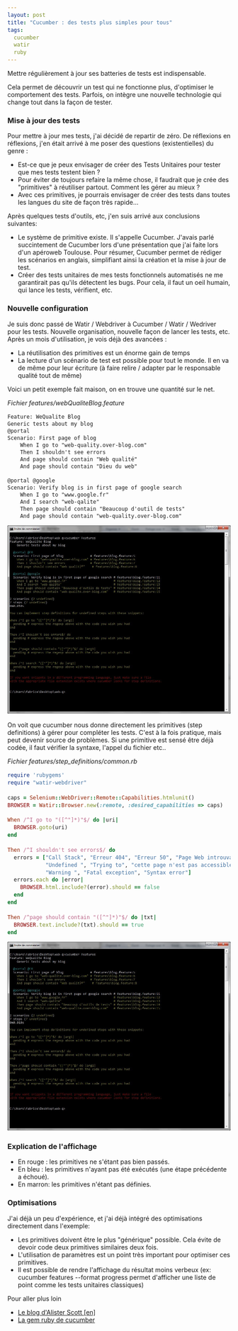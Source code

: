 ```yaml
---
layout: post
title: "Cucumber : des tests plus simples pour tous"
tags:
  cucumber
  watir
  ruby
---
```


Mettre régulièrement à jour ses batteries de tests est indispensable.

Cela permet de découvrir un test qui ne fonctionne plus, d'optimiser le comportement des tests. Parfois, on intègre une nouvelle technologie qui change tout dans la façon de tester.

### Mise à jour des tests

Pour mettre à jour mes tests, j'ai décidé de repartir de zéro. De réflexions en réflexions, j'en était arrivé à me poser des questions (existentielles) du genre :

* Est-ce que je peux envisager de créer des Tests Unitaires pour tester que mes tests testent bien ?
* Pour éviter de toujours refaire la même chose, il faudrait que je crée des "primitives" à réutiliser partout. Comment les gérer au mieux ?
* Avec ces primitives, je pourrais envisager de créer des tests dans toutes les langues du site de façon très rapide...

Après quelques tests d'outils, etc, j'en suis arrivé aux conclusions suivantes:

* Le système de primitive existe. Il s'appelle Cucumber. J'avais parlé succintement de Cucumber lors d'une présentation que j'ai faite lors d'un apéroweb Toulouse. Pour résumer, Cucumber permet de rédiger les scénarios en anglais, simplifiant ainsi la création et la mise à jour de test.
* Créer des tests unitaires de mes tests fonctionnels automatisés ne me garantirait pas qu'ils détectent les bugs. Pour cela, il faut un oeil humain, qui lance les tests, vérifient, etc.

### Nouvelle configuration

Je suis donc passé de Watir / Webdriver à Cucumber / Watir / Wedriver pour les tests. Nouvelle organisation, nouvelle façon de lancer les tests, etc. Après un mois d'utilisation, je vois déjà des avancées :

* La réutilisation des primitives est un énorme gain de temps
* La lecture d'un scénario de test est possible pour tout le monde. Il en va de même pour leur écriture (à faire relire / adapter par le responsable qualité tout de même)

Voici un petit exemple fait maison, on en trouve une quantité sur le net.

*Fichier features/webQualiteBlog.feature*

```cucumber
Feature: WeQualite Blog
Generic tests about my blog
@portal
Scenario: First page of blog
    When I go to "web-quality.over-blog.com"
    Then I shouldn't see errors
    And page should contain "Web qualité"
    And page should contain "Dieu du web"

@portal @google
Scenario: Verify blog is in first page of google search
    When I go to "www.google.fr"
    And I search "web-qalite"
    Then page should contain "Beaucoup d'outil de tests" 
    And page should contain "web-quality.over-blog.com"
```

![Résultats de l'éxecution](/public/pictures/2011/cucumber-first.jpg "Sous Windows, la coloration syntaxique est possible grâce à AnsiColor")

On voit que cucumber nous donne directement les primitives (step definitions) à gérer pour compléter les tests. C'est à la fois pratique, mais peut devenir source de problèmes. Si une primitive est sensé être déjà codée, il faut vérifier la syntaxe, l'appel du fichier etc..

*Fichier features/step_definitions/common.rb*

```ruby
require 'rubygems'
require "watir-webdriver"

caps = Selenium::WebDriver::Remote::Capabilities.htmlunit()
BROWSER = Watir::Browser.new(:remote, :desired_capabilities => caps)
 
When /^I go to "([^"]*)"$/ do |uri|
  BROWSER.goto(uri)
end
 
Then /^I shouldn't see errors$/ do
  errors = ["Call Stack", "Erreur 404", "Erreur 50", "Page Web introuvable",
            "Undefined ", "Trying to", "cette page n'est pas accessible",
            "Warning ", "Fatal exception", "Syntax error"]
  errors.each do |error|
    BROWSER.html.include?(error).should == false
  end
end

Then /^page should contain "([^"]*)"$/ do |txt|
  BROWSER.text.include?(txt).should == true
end

```

![Résultats de l'éxecution](/public/pictures/2011/cucumber-first.jpg "Ca marche (ou pas)")


### Explication de l'affichage

* En rouge : les primitives ne s'étant pas bien passés.
* En bleu : les primitives n'ayant pas été exécutés (une étape précédente a échoué).
* En marron: les primitives n'étant pas définies.

### Optimisations

J'ai déjà un peu d'expérience, et j'ai déjà intégré des optimisations directement dans l'exemple:

* Les primitives doivent être le plus "générique" possible. Cela évite de devoir code deux primitives similaires deux fois.
* L'utilisation de paramètres est un point très important pour optimiser ces primitives.
* Il est possible de rendre l'affichage du résultat moins verbeux (ex: cucumber features --format progress permet d'afficher une liste de point comme les tests unitaires classiques)


Pour aller plus loin

* [Le blog d'Alister Scott [en]](http://watirmelon.com/2011/01/21/my-simple-cucumber-watir-page-object-pattern-framework)
* [La gem ruby de cucumber](http://rubygems.org/gems/cucumber)
